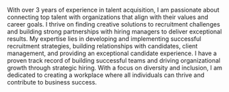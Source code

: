 With over 3 years of experience in talent acquisition, I am passionate about connecting top talent with organizations that align with their values and career goals. 
I thrive on finding creative solutions to recruitment challenges and building strong partnerships with hiring managers to deliver exceptional results.
My expertise lies in developing and implementing successful recruitment strategies, building relationships with candidates, client management, and providing an exceptional candidate experience.
I have a proven track record of building successful teams and driving organizational growth through strategic hiring. 
With a focus on diversity and inclusion, I am dedicated to creating a workplace where all individuals can thrive and contribute to business success.
